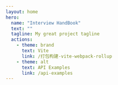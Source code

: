 ```yaml
---
layout: home
hero:
  name: "Interview HandBook"
  text: ""
  tagline: My great project tagline
  actions:
    - theme: brand
      text: Vite
      link: /打包构建-vite-webpack-rollup
    - theme: alt
      text: API Examples
      link: /api-examples
---
```

